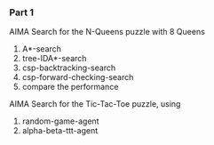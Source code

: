 ﻿### Part 1

AIMA Search for the N-Queens puzzle with 8 Queens<br> 
1) A*-search <br>
2) tree-IDA*-search<br>
3) csp-backtracking-search<br>
4) csp-forward-checking-search<br>
5) compare the performance<br>


AIMA Search for the Tic-Tac-Toe puzzle, using<br>
1) random-game-agent<br>
2) alpha-beta-ttt-agent<br>